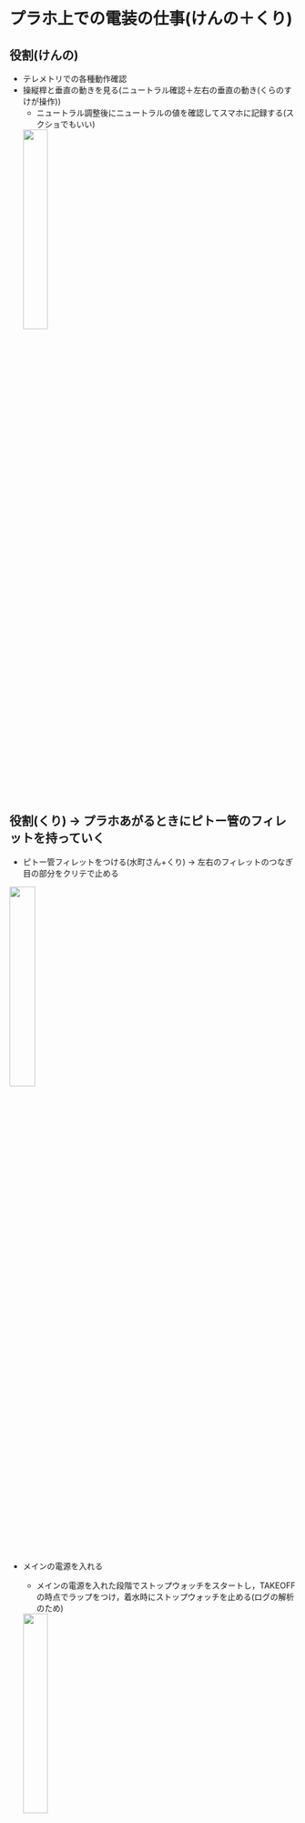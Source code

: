 # プラホ上での電装の仕事(けんの＋くり)
## 役割(けんの)
- テレメトリでの各種動作確認
- 操縦桿と垂直の動きを見る(ニュートラル確認＋左右の垂直の動き(くらのすけが操作))
  - ニュートラル調整後にニュートラルの値を確認してスマホに記録する(スクショでもいい)
  <img src="https://github.com/user-attachments/assets/25d3943f-bb14-4e55-b7d0-1aa1dd8168bb" width="30%">
## 役割(くり) → プラホあがるときにピトー管のフィレットを持っていく
- ピトー管フィレットをつける(水町さん+くり) → 左右のフィレットのつなぎ目の部分をクリテで止める
<img src="https://github.com/user-attachments/assets/ac4b4fe6-e02f-4631-bfec-5ef78b7007b4" width="30%">

- メインの電源を入れる
  - メインの電源を入れた段階でストップウォッチをスタートし，TAKEOFFの時点でラップをつけ，着水時にストップウォッチを止める(ログの解析のため)
  <img src="https://github.com/user-attachments/assets/a95a1c67-238f-4af9-b07d-d58f3c602555" width="30%">
    
- 垂直のニュートラル位置調整
- メインのLEDがすべてついているか確認
- ピトー管カバー取り外し
## スケージュール
<img src="https://github.com/user-attachments/assets/f32bf778-f143-4788-b9b2-331e1bd41567" width="50%">  

## 抜けるタイミング
- 同じタイミングで抜ける(ラダーの左右の動きを見てから)
- けんのからテレメトリを受け取る




